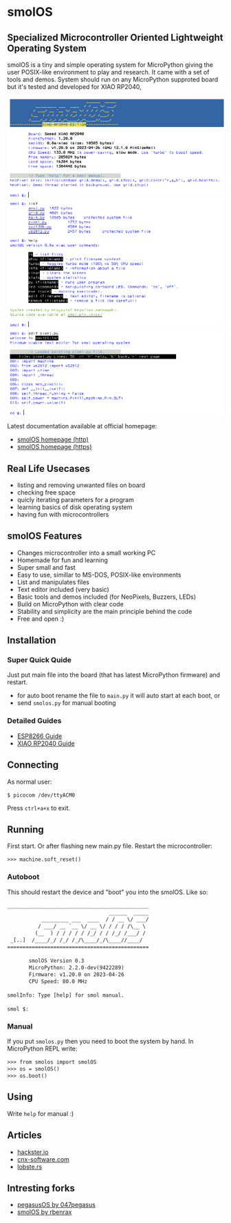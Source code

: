 # smolOS
## Specialized Microcontroller Oriented Lightweight Operating System

smolOS is a tiny and simple operating system for MicroPython giving the user POSIX-like environment to play and research. It came with a set of tools and demos.
System should run on any MicroPython supproted board but it's tested and developed for XIAO RP2040,

![smolOS version 0.8a-XIAO](media/smolos-08a.png)
![smolOS commands version 0.8a-XIAO](media/commands-08a.png)
![smolOS editor version 0.8a-XIAO](media/editor-08a.png)

Latest documentation available at official homepage:
- [smolOS homepage (http)](http://smol.p1x.in/os/)
- [smolOS homepage (https)](https://smol.p1x.in/os/)

## Real Life Usecases

* listing and removing unwanted files on board
* checking free space
* quicly iterating parameters for a program
* learning basics of disk operating system
* having fun with microcontrollers

## smolOS Features

* Changes microcontroller into a small working PC
* Homemade for fun and learning
* Super small and fast
* Easy to use, simillar to MS-DOS, POSIX-like environments
* List and manipulates files
* Text editor included (very basic)
* Basic tools and demos included (for NeoPixels, Buzzers, LEDs)
* Build on MicroPython with clear code
* Stability and simplicity are the main principle behind the code
* Free and open :)

## Installation

### Super Quick Quide
Just put main file into the board (that has latest MicroPython firmware) and restart.
* for auto boot rename the file to ```main.py``` it will auto start at each boot, or
* send ```smolos.py``` for manual booting

### Detailed Guides
* [ESP8266 Guide](ESP8266.md)
* [XIAO RP2040 Guide](XIAO-RP2040.md)

## Connecting
As normal user:

```
$ picocom /dev/ttyACM0
```
Press ```ctrl+a+x``` to exit.

## Running

First start. Or after flashing new main.py file. Restart the microcontroller:
```
>>> machine.soft_reset()
```

### Autoboot
This should restart the device and "boot" you into the smolOS. Like so:

```
______________________________________________
                                 ______  _____
           _________ ___  ____  / / __ \/ ___/
          / ___/ __ `__ \/ __ \/ / / / /\__ \
         (__  ) / / / / / /_/ / / /_/ /___/ /
 _[..]  /____/_/ /_/ /_/\____/_/\____//____/
==============================================

       smolOS Version 0.3
       MicroPython: 2.2.0-dev(9422289)
       Firmware: v1.20.0 on 2023-04-26
       CPU Speed: 80.0 MHz

smolInfo: Type [help] for smol manual.

smol $:
```

### Manual
If you put ```smolos.py``` then you need to boot the system by hand.
In MicroPython REPL write:
```
>>> from smolos import smolOS
>>> os = smolOS()
>>> os.boot()
```

## Using

Write `help` for manual :)

## Articles
- [hackster.io](https://www.hackster.io/news/krzysztof-jankowski-s-micropython-based-smolos-puts-a-tiny-posix-like-environment-on-your-esp8266-0c776559152b)
- [cnx-software.com](https://www.cnx-software.com/2023/07/12/smolos-brings-a-linux-like-command-line-interface-to-esp8266-microcontroller/)
- [lobste.rs](https://lobste.rs/s/ipztxc/smolos_small_os_for_micropython_on)

## Intresting forks
- [pegasusOS by 047pegasus](https://github.com/047pegasus/pegasusOS)
- [smolOS by rbenrax](https://github.com/rbenrax/smolOS)
